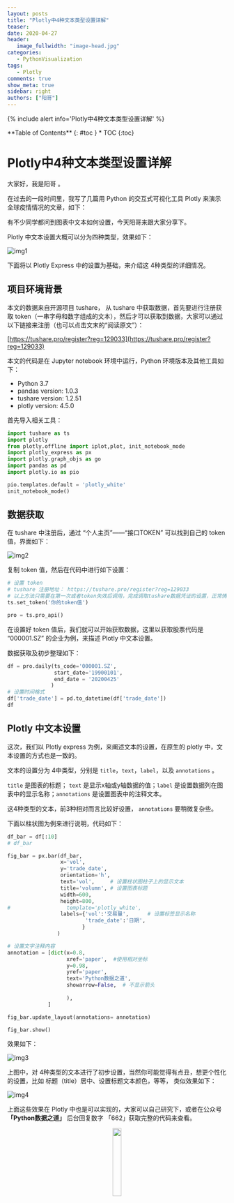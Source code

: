 ```yaml
---
layout: posts
title: "Plotly中4种文本类型设置详解"
teaser:
date: 2020-04-27
header:
   image_fullwidth: "image-head.jpg"
categories:
   - PythonVisualization
tags:    
   - Plotly  
comments: true
show_meta: true
sidebar: right
authors: ["阳哥"]
---
```


{% include alert info='Plotly中4种文本类型设置详解' %}

<div class="panel radius" markdown="1">
**Table of Contents**
{: #toc }
*  TOC
{:toc}
</div>

# Plotly中4种文本类型设置详解

大家好，我是阳哥 。

在过去的一段时间里，我写了几篇用 Python 的交互式可视化工具 Plotly 来演示全球疫情情况的文章，如下：

有不少同学都问到图表中文本如何设置，今天阳哥来跟大家分享下。

Plotly 中文本设置大概可以分为四种类型，效果如下：

![img1](/images/posts/2020-04-27-plotly-txt/1.jpg)

下面将以 Plotly Express 中的设置为基础，来介绍这 4种类型的详细情况。

## 项目环境背景

本文的数据来自开源项目 tushare， 从 tushare 中获取数据，首先要进行注册获取 token（一串字母和数字组成的文本），然后才可以获取到数据，大家可以通过以下链接来注册（也可以点击文末的“阅读原文”）：

[https://tushare.pro/register?reg=129033](https://tushare.pro/register?reg=129033)

本文的代码是在 Jupyter notebook 环境中运行，Python 环境版本及其他工具如下：

- Python 3.7
- pandas version: 1.0.3
- tushare version: 1.2.51
- plotly version: 4.5.0

首先导入相关工具：

```python
import tushare as ts
import plotly
from plotly.offline import iplot,plot, init_notebook_mode
import plotly_express as px
import plotly.graph_objs as go
import pandas as pd
import plotly.io as pio

pio.templates.default = 'plotly_white'
init_notebook_mode()
```

## 数据获取

在 tushare 中注册后，通过 “个人主页”——“接口TOKEN” 可以找到自己的 token 值，界面如下：

![img2](/images/posts/2020-04-27-plotly-txt/2.png)

复制 token 值，然后在代码中进行如下设置：

```python
# 设置 token
# tushare 注册地址： https://tushare.pro/register?reg=129033
# 以上方法只需要在第一次或者token失效后调用，完成调取tushare数据凭证的设置，正常情况下不需要重复设置。
ts.set_token('你的token值')

pro = ts.pro_api()
```

在设置好 token 值后，我们就可以开始获取数据，这里以获取股票代码是 “000001.SZ” 的企业为例，来描述 Plotly 中文本设置。

数据获取及初步整理如下：

```python
df = pro.daily(ts_code='000001.SZ',
               start_date='19900101',
               end_date = '20200425'
              )
# 设置时间格式
df['trade_date'] = pd.to_datetime(df['trade_date'])
df
```

## Plotly 中文本设置

这次，我们以 Plotly express 为例，来阐述文本的设置，在原生的 plotly 中，文本设置的方式也是一致的。

文本的设置分为 4中类型，分别是 `title`，`text`，`label`，以及 `annotations` 。

`title` 是图表的标题； `text` 是显示x轴或y轴数据的值；`label` 是设置数据列在图表中的显示名称；`annotations` 是设置图表中的注释文本。

这4种类型的文本，前3种相对而言比较好设置， `annotations` 要稍微复杂些。

下面以柱状图为例来进行说明，代码如下：

```python
df_bar = df[:10]
# df_bar

fig_bar = px.bar(df_bar,
                 x='vol',
                 y='trade_date',
                 orientation='h',
                 text='vol',     # 设置柱状图柱子上的显示文本
                 title='volumn', # 设置图表标题
                 width=600,
                 height=800,
#                  template='plotly_white',
                 labels={'vol':'交易量',      # 设置标签显示名称
                         'trade_date':'日期',
                        }
                )

# 设置文字注释内容
annotation = [dict(x=0.8,
                   xref='paper',  #使用相对坐标
                   y=0.98,
                   yref='paper',
                   text='Python数据之道',
                   showarrow=False,  # 不显示箭头
                   
                   ),
             ]

fig_bar.update_layout(annotations= annotation)

fig_bar.show()
```

效果如下：

![img3](/images/posts/2020-04-27-plotly-txt/3.png)

上图中，对 4种类型的文本进行了初步设置，当然你可能觉得有点丑，想更个性化的设置，比如 标题（title）居中、设置标题文本颜色，等等， 类似效果如下：

![img4](/images/posts/2020-04-27-plotly-txt/4.png)

上面这些效果在 Plotly 中也是可以实现的，大家可以自己研究下，或者在公众号 **「Python数据之道」** 后台回复数字 「662」获取完整的代码来查看。

<div align="center">
    <img src="/images/qrcode.jpg" width="20%">
</div>

